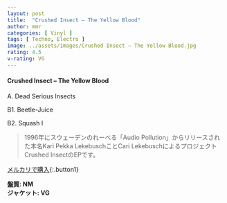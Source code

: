 ```yaml
---
layout: post
title:  "Crushed Insect – The Yellow Blood"
author: mmr
categories: [ Vinyl ]
tags: [ Techno, Electro ]
image: ../assets/images/Crushed Insect – The Yellow Blood.jpg
rating: 4.5
v-rating: VG
---
```


#### Crushed Insect – The Yellow Blood

A. Dead Serious Insects

B1. Beetle-Juice

B2. Squash I

> 1996年にスウェーデンのれーべる「Audio Pollution」からリリースされた本名Kari Pekka LekebuschことCari LekebuschによるプロジェクトCrushed InsectのEPです。


[メルカリで購入](https://jp.mercari.com/item/m17439664895){:.button1}

<div class="mt-4 mb-4 d-flex align-items-center">
<strong class="mr-1">盤質: NM</strong>
</div>
<div class="mt-4 mb-4 d-flex align-items-center">
<strong class="mr-1">ジャケット: VG</strong>
</div>
